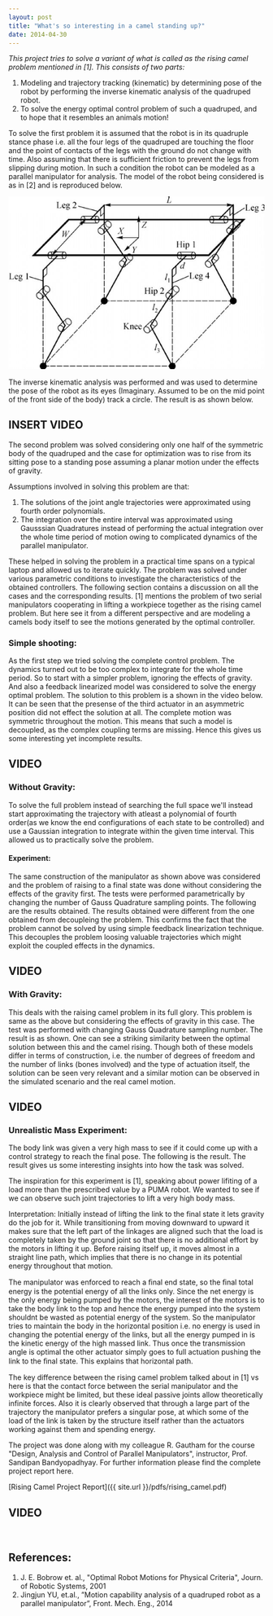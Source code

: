```yaml
---
layout: post
title: "What's so interesting in a camel standing up?"
date: 2014-04-30
---
```


*This project tries to solve a variant of what is called as the rising camel problem mentioned in [1]. This consists of two parts:*
<ol>
<li>Modeling and trajectory tracking (kinematic) by determining pose of the robot by performing the inverse kinematic analysis of the quadruped robot.</li>
<li>To solve the energy optimal control problem of such a quadruped, and to hope that it resembles an animals motion!</li>
</ol>

To solve the first problem it is assumed that the robot is in its quadruple stance phase i.e. all the four legs of the quadruped are touching the fIoor and the point of contacts of the legs with the ground do not change with time. Also assuming that there is sufficient friction to prevent the legs from slipping during motion. In such a condition the robot can be modeled as a parallel manipulator for analysis.
The model of the robot being considered is as in [2] and is reproduced below.

![Kinematic Diagram](/images/post1/Kine_diag.jpg)

The inverse kinematic analysis was performed and was used to determine the pose of the robot as its eyes (Imaginary. Assumed to be on the mid point of the front side of the body) track a circle. The result is as shown below.

## INSERT VIDEO

The second problem was solved considering only one half of the symmetric body of the quadruped and the case for optimization was to rise from its sitting pose to a standing pose assuming a planar motion under the effects of gravity.

Assumptions involved in solving this problem are that:

   1. The solutions of the joint angle trajectories were approximated using fourth order polynomials.
   2. The integration over the entire interval was approximated using Gausssian Quadratures instead of performing the actual integration over the whole time period of motion owing to complicated dynamics of the parallel manipulator.

These helped in solving the problem in a practical time spans on a typical laptop and allowed us to iterate quickly. The problem was solved under various parametric conditions to investigate the characteristics of the obtained controllers. The following section contains a discussion on all the cases and the corresponding results. [1] mentions the problem of two serial manipulators cooperating in lifting a workpiece together as the rising camel problem. But here see it from a different perspective and are modeling a camels body itself to see the motions generated by the optimal controller.

### Simple shooting:
As the first step we tried solving the complete control problem. The dynamics turned out to be too complex to integrate for the whole time period. So to start with a simpler problem, ignoring the effects of gravity. And also a feedback linearized model was considered to solve the energy optimal problem. The solution to this problem is a shown in the video below. It can be seen that the presense of the third actuator in an asymmetric position did not effect the solution at all. The complete motion was symmetric throughout the motion. This means that such a model is decoupled, as the complex coupling terms are missing. Hence this gives us some interesting yet incomplete results.

## VIDEO

### Without Gravity:
To solve the full problem instead of searching the full space we'll instead start approximating the trajectory with atleast a polynomial of fourth order(as we know the end configurations of each state to be controlled) and use a Gaussian integration to integrate within the given time interval. This allowed us to practically solve the problem. 

#### Experiment: 
The same construction of the manipulator as shown above was considered and the problem of raising to a final state was done without considering the effects of the gravity first. The tests were performed parametrically by changing the number of Gauss Quadrature sampling points. The following are the results obtained. The results obtained were different from the one obtained from decoupleing the problem. This confirms the fact that the problem cannot be solved by using simple feedback linearization technique. This decouples the problem loosing valuable trajectories which might exploit the coupled effects in the dynamics.

## VIDEO

### With Gravity:
This deals with the raising camel problem in its full glory. This problem is same as the above but considering the effects of gravity in this case. The test was performed with changing Gauss Quadrature sampling number. The result is as shown. One can see a striking similarity between the optimal solution between this and the camel rising. Though both of these models differ in terms of construction, i.e. the number of degrees of freedom and the number of links (bones involved) and the type of actuation itself, the solution can be seen very relevant and a similar motion can be observed in the simulated scenario and the real camel motion.

## VIDEO

### Unrealistic Mass Experiment:
 The body link was given a very high mass to see if it could come up with a control strategy to reach the final pose. The following is the result. The result gives us some interesting insights into how the task was solved.

The inspiration for this experiment is [1], speaking about power lifiting of a load more than the prescribed value by a PUMA robot. We wanted to see if we can observe such joint trajectories to lift a very high body mass.

Interpretation:
Initially instead of lifting the link to the final state it lets gravity do the job for it. While transitioning from moving downward to upward it makes sure that the left part of the linkages are aligned such that the load is completely taken by the ground joint so that there is no additional effort by the motors in lifting it up. Before raising itself up, it moves almost in a straight line path, which implies that there is no change in its potential energy throughout that motion.

The manipulator was enforced to reach a ﬁnal end state, so the ﬁnal total energy is the potential energy of all the links only. Since the net energy is the only energy being pumped by the motors, the interest of the motors is to take the body link to the top and hence the energy pumped into the system shouldnt be wasted as potential energy of the system. So the manipulator tries to maintain the body in the horizontal position i.e. no energy is used in changing the  potential energy of the links, but all the energy pumped in is the kinetic energy of the high massed link. Thus once the transmission angle is optimal the other actuator simply goes to full actuation pushing the link to the ﬁnal state. This explains that horizontal path.

The key difference between the rising camel problem talked about in [1] vs here is that the contact force between the serial manipulator and the workpiece might be limited, but these ideal passive joints allow theoretically infinite forces. Also it is clearly observed that through a large part of the trajectory the manipulator prefers a singular pose, at which some of the load of the link is taken by the structure itself rather than the actuators working against them and spending energy.

The project was done along with my colleague R. Gautham for the course "Design, Analysis and Control of Parallel Manipulators", instructor, Prof. Sandipan Bandyopadhyay. For further information please find the complete project report here. 

[Rising Camel Project Report]({{ site.url }}/pdfs/rising_camel.pdf)

## VIDEO

<br>

## **References**:
1. J. E. Bobrow et. al., "Optimal Robot Motions for Physical Criteria", Journ. of Robotic Systems, 2001
2. Jingjun YU, et.al., ”Motion capability analysis of a quadruped robot as a parallel manipulator”, Front. Mech. Eng., 2014
